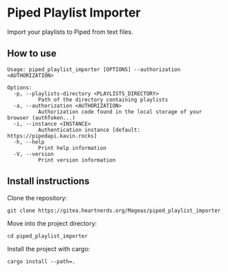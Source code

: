 # Piped Playlist Importer

Import your playlists to Piped from text files.

## **How to use**

``` text
Usage: piped_playlist_importer [OPTIONS] --authorization <AUTHORIZATION>

Options:
  -p, --playlists-directory <PLAYLISTS_DIRECTORY>
          Path of the directory containing playlists
  -a, --authorization <AUTHORIZATION>
          Authorization code found in the local storage of your browser (authToken...)
  -i, --instance <INSTANCE>
          Authentication instance [default: https://pipedapi.kavin.rocks]
  -h, --help
          Print help information
  -V, --version
          Print version information
```

## **Install instructions**

Clone the repository:
```
git clone https://gitea.heartnerds.org/Mageas/piped_playlist_importer
```

Move into the project directory:
```
cd piped_playlist_importer
```

Install the project with cargo:
```
cargo install --path=.
```
